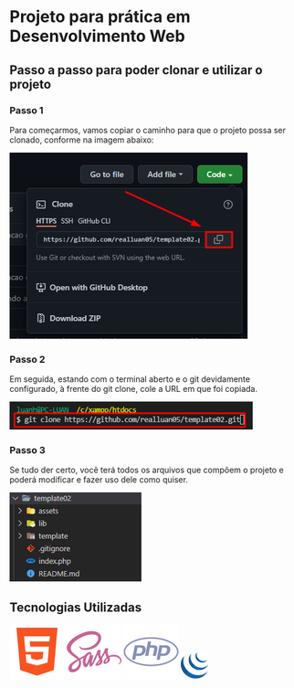 # Projeto para prática em Desenvolvimento Web

## Passo a passo para poder clonar e utilizar o projeto

### Passo 1

Para começarmos, vamos copiar o caminho para que o projeto possa ser clonado, conforme na imagem abaixo:

![Passo 1](https://github.com/realluan05/template02/blob/main/assets/images/readme/passo1.png)

### Passo 2

Em seguida, estando com o terminal aberto e o git devidamente configurado, à frente do git clone, cole a URL em que foi copiada.

![Passo 2](https://github.com/realluan05/template02/blob/main/assets/images/readme/passo2.png)

### Passo 3

Se tudo der certo, você terá todos os arquivos que compõem o projeto e poderá modificar e fazer uso dele como quiser.

![Passo 3](https://github.com/realluan05/template02/blob/main/assets/images/readme/passo3.png)


## Tecnologias Utilizadas

![HTML5](https://github.com/realluan05/template02/blob/main/assets/images/readme/icon-html5.svg)
![SASS](https://github.com/realluan05/template02/blob/main/assets/images/readme/icon-sass.svg)
![PHP](https://github.com/realluan05/template02/blob/main/assets/images/readme/icon-php.svg)
![jQuery](https://github.com/realluan05/template02/blob/main/assets/images/readme/icon-jquery48.png)
